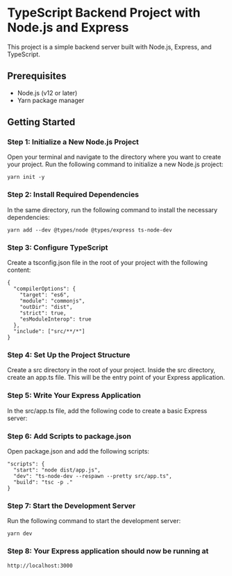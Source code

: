 # TypeScript Backend Project with Node.js and Express

This project is a simple backend server built with Node.js, Express, and TypeScript.

## Prerequisites

- Node.js (v12 or later)
- Yarn package manager

## Getting Started

### Step 1: Initialize a New Node.js Project

Open your terminal and navigate to the directory where you want to create your project. Run the following command to initialize a new Node.js project:

`yarn init -y`

### Step 2: Install Required Dependencies

In the same directory, run the following command to install the necessary dependencies:

```yarn add express typescript
yarn add --dev @types/node @types/express ts-node-dev
```

### Step 3: Configure TypeScript

Create a tsconfig.json file in the root of your project with the following content:

```
{
  "compilerOptions": {
    "target": "es6",
    "module": "commonjs",
    "outDir": "dist",
    "strict": true,
    "esModuleInterop": true
  },
  "include": ["src/**/*"]
}
```

### Step 4: Set Up the Project Structure

Create a src directory in the root of your project. Inside the src directory, create an app.ts file. This will be the entry point of your Express application.

### Step 5: Write Your Express Application

In the src/app.ts file, add the following code to create a basic Express server:

### Step 6: Add Scripts to package.json

Open package.json and add the following scripts:

```
"scripts": {
  "start": "node dist/app.js",
  "dev": "ts-node-dev --respawn --pretty src/app.ts",
  "build": "tsc -p ."
}
```

### Step 7: Start the Development Server

Run the following command to start the development server:

`yarn dev`

### Step 8: Your Express application should now be running at

`http://localhost:3000`
